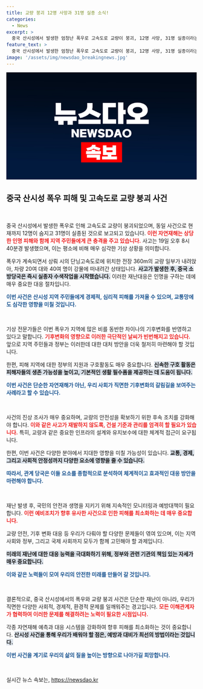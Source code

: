 ```yaml
---
title: 교량 붕괴 12명 사망과 31명 실종 소식!
categories:
  - News
excerpt: >
  중국 산시성에서 발생한 엄청난 폭우로 고속도로 교량이 붕괴, 12명 사망, 31명 실종이라는 참사가 벌어졌습니다. 전장 360m 교량이 강물에 잠기며 차량 20대가 떠내려갔고, 현재도 실종자 수색이 진행 중입니다.
feature_text: >
  중국 산시성에서 발생한 엄청난 폭우로 고속도로 교량이 붕괴, 12명 사망, 31명 실종이라는 참사가 벌어졌습니다. 전장 360m 교량이 강물에 잠기며 차량 20대가 떠내려갔고, 현재도 실종자 수색이 진행 중입니다.
image: '/assets/img/newsdao_breakingnews.jpg'
---
```


<p><img src="/assets/img/newsdao_breakingnews.jpg" alt="ontimetimes 속보" /></p>

<h2 data-ke-size="size26">중국 산시성 폭우 피해 및 고속도로 교량 붕괴 사건</h2>

<p data-ke-size="size16">&nbsp;</p>

<p>중국 산시성에서 발생한 폭우로 인해 고속도로 교량이 붕괴되었으며, 동일 사건으로 현재까지 12명이 숨지고 31명이 실종된 것으로 보고되고 있습니다. <b><span style="color: #ee2323;">이런 자연재해는 상당한 인명 피해와 함께 지역 주민들에게 큰 충격을 주고 있습니다.</span></b> 사고는 19일 오후 8시 40분경 발생했으며, 이는 평소에 비해 매우 심각한 기상 상황을 의미합니다. </p>

<p>폭우가 계속되면서 상뤄 시의 단닝고속도로에 위치한 전장 360m의 교량 일부가 내려앉아, 차량 20여 대와 40여 명이 강물에 떠내려간 상태입니다.  <b><span style="background-color: #21538527;">사고가 발생한 후, 중국 소방당국은 즉시 실종자 수색작업을 시작했습니다.</span></b> 이러한 재난대응은 인명을 구하는 데에 매우 중요한 대응 절차입니다.</p>

<p><b><span style="color: #1a5490;">이번 사건은 산시성 지역 주민들에게 경제적, 심리적 피해를 가져올 수 있으며, 교통망에도 심각한 영향을 미칠 것입니다.</span></b></p>

<p data-ke-size="size16">&nbsp;</p>

<p>기상 전문가들은 이번 폭우가 지역에 많은 비를 동반한 차이나의 기후변화를 반영하고 있다고 말합니다. <b><span style="color: #ee2323;">기후변화의 영향으로 이러한 극단적인 날씨가 빈번해지고 있습니다.</span></b> 앞으로 지역 주민들과 정부는 이러한데 대한 대처 방안을 더욱 철저히 마련해야 할 것입니다. </p>

<p>한편, 피해 지역에 대한 정부의 지원과 구호활동도 매우 중요합니다. <b><span style="background-color: #21538527;">신속한 구호 활동은 피해자들의 생존 가능성을 높이고, 기본적인 생활 필수품을 제공하는 데 도움이 됩니다.</span></b> </p>

<p><b><span style="color: #1a5490;">이번 사건은 단순한 자연재해가 아닌, 우리 사회가 직면한 기후변화의 갈림길을 보여주는 사례라고 할 수 있습니다.</span></b></p>

<p data-ke-size="size16">&nbsp;</p>

<p>사건의 진상 조사가 매우 중요하며, 교량의 안전성을 확보하기 위한 후속 조치를 강화해야 합니다. <b><span style="color: #ee2323;">이와 같은 사고가 재발하지 않도록, 건설 기준과 관리를 엄격히 할 필요가 있습니다.</span></b> 특히, 교량과 같은 중요한 인프라의 설계와 유지보수에 대한 체계적 접근이 요구됩니다.</p>

<p>한편, 이번 사건은 다양한 분야에서 지대한 영향을 미칠 가능성이 있습니다. <b><span style="background-color: #21538527;">교통, 경제, 그리고 사회적 안정성까지 다양한 요소에 영향을 줄 수 있습니다.</span></b> </p>

<p><b><span style="color: #1a5490;">따라서, 관계 당국은 이들 요소를 종합적으로 분석하여 체계적이고 효과적인 대응 방안을 마련해야 합니다.</span></b></p>

<p data-ke-size="size16">&nbsp;</p>

<p>재난 발생 후, 국민의 안전과 생명을 지키기 위해 지속적인 모니터링과 예방대책이 필요합니다. <b><span style="color: #ee2323;">이런 예비조치가 향후 유사한 사건으로 인한 피해를 최소화하는 데 매우 중요합니다.</span></b> </p>

<p>교량 안전, 기후 변화 대응 등 우리가 다뤄야 할 다양한 문제들이 엮여 있으며, 이는 지역사회와 정부, 그리고 국제 사회까지 모두가 함께 고민해야 할 과제입니다. </p>

<p><b><span style="background-color: #21538527;">미래의 재난에 대한 대응 능력을 극대화하기 위해, 정부와 관련 기관의 책임 있는 자세가 매우 중요합니다.</span></b> </p>

<p><b><span style="color: #1a5490;">이와 같은 노력들이 모여 우리의 안전한 미래를 만들어 갈 것입니다.</span></b></p>

<p data-ke-size="size16">&nbsp;</p>

<p>결론적으로, 중국 산시성에서의 폭우와 교량 붕괴 사건은 단순한 재난이 아니라, 우리가 직면한 다양한 사회적, 경제적, 환경적 문제를 일깨워주는 경고입니다. <b><span style="color: #ee2323;">모든 이해관계자가 협력하여 이러한 문제를 해결하려는 노력이 필요한 시점입니다.</span></b> </p>

<p>각종 자연재해 예측과 대응 시스템을 강화하여 향후 피해를 최소화하는 것이 중요합니다. <b><span style="background-color: #21538527;">산시성 사건을 통해 우리가 배워야 할 점은, 예방과 대비가 최선의 방법이라는 것입니다.</span></b> </p>

<p><b><span style="color: #1a5490;">이번 사건을 계기로 우리의 삶의 질을 높이는 방향으로 나아가길 희망합니다.</span></b> </p>

<p data-ke-size="size16">&nbsp;</p>
실시간 뉴스 속보는, <a href="https://newsdao.kr" rel="dofollow">https://newsdao.kr</a>


